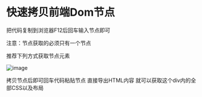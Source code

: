 
# 快速拷贝前端Dom节点

把代码复制到浏览器F12后回车输入节点即可

注意：节点获取的必须只有一个节点

推荐下列方式获取节点元素 


![image](https://github.com/akssmaw/CopyDom/assets/48310423/3bd8ff57-a2b0-45be-a543-393a5bdddcd8)


拷贝节点后即可回车代码粘贴节点 直接导出HTML内容 就可以获取这个div内的全部CSS以及布局


